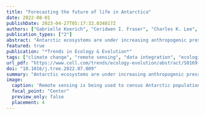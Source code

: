 ```yaml
---
title: "Forecasting the future of life in Antarctica"
date: 2022-08-01
publishDate: 2023-04-27T05:17:33.034017Z
authors: ["Gabrielle Koerich", "Ceridwen I. Fraser", "Charles K. Lee", "Fraser J. Morgan", "Jonathan D. Tonkin"]
publication_types: ["2"]
abstract: "Antarctic ecosystems are under increasing anthropogenic pressure, but efforts to predict the responses of Antarctic biodiversity to environmental change are hindered by considerable data challenges. Here, we illustrate how novel data capture technologies provide exciting opportunities to sample Antarctic biodiversity at wider spatiotemporal scales. Data integration frameworks, such as point process and hierarchical models, can mitigate weaknesses in individual data sets, improving confidence in their predictions. Increasing process knowledge in models is imperative to achieving improved forecasts of Antarctic biodiversity, which can be attained for data-limited species using hybrid modelling frameworks. Leveraging these state-of-the-art tools will help to overcome many of the data scarcity challenges presented by the remoteness of Antarctica, enabling more robust forecasts both near- and long-term."
featured: true
publication: "*Trends in Ecology & Evolution*"
tags: ["climate change", "remote sensing", "data integration", "ecological forecasts", "hybrid models"]
url_pdf: "https://www.cell.com/trends/ecology-evolution/abstract/S0169-5347(22)00173-2"
doi: "10.1016/j.tree.2022.07.009"
summary: "Antarctic ecosystems are under increasing anthropogenic pressure, but efforts to predict the responses of Antarctic biodiversity to environmental change are hindered by considerable data challenges. We highlight new advancements in data capture and modelling techniques to improve biodiversity forecasts both near- and long-term."
image:
  caption: 'Remote sensing is being used to census Antarctic populations. Map of Antarctica showing the locations of data collected through very high-resolution (VHR) satellite imagery for emperor (Aptenodytes forsteri; blue points) and Adélie penguins (Pygoscelis adeliae; purple points), and Weddell seals (Leptonychotes weddellii; pink points). (A) The location of individual data points on the tip of the Antarctic Peninsula. Data from [64] (Adélie penguins), [65] (emperor penguins), and [23] (Weddell seals). Photos reproduced with permission from M. LaRue.'
  focal_point: "Center"
  preview_only: false
  placement: 4
---
```


